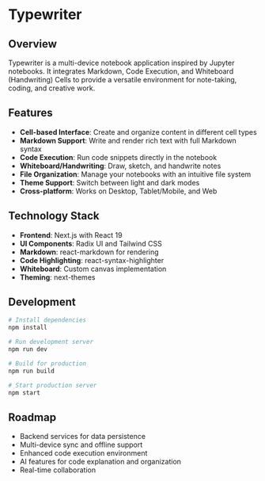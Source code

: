 # Typewriter

## Overview

Typewriter is a multi-device notebook application inspired by Jupyter notebooks. It integrates Markdown, Code Execution, and Whiteboard (Handwriting) Cells to provide a versatile environment for note-taking, coding, and creative work.

## Features

- **Cell-based Interface**: Create and organize content in different cell types
- **Markdown Support**: Write and render rich text with full Markdown syntax
- **Code Execution**: Run code snippets directly in the notebook
- **Whiteboard/Handwriting**: Draw, sketch, and handwrite notes
- **File Organization**: Manage your notebooks with an intuitive file system
- **Theme Support**: Switch between light and dark modes
- **Cross-platform**: Works on Desktop, Tablet/Mobile, and Web

## Technology Stack

- **Frontend**: Next.js with React 19
- **UI Components**: Radix UI and Tailwind CSS
- **Markdown**: react-markdown for rendering
- **Code Highlighting**: react-syntax-highlighter
- **Whiteboard**: Custom canvas implementation
- **Theming**: next-themes

## Development

```bash
# Install dependencies
npm install

# Run development server
npm run dev

# Build for production
npm run build

# Start production server
npm start
```

## Roadmap

- Backend services for data persistence
- Multi-device sync and offline support
- Enhanced code execution environment
- AI features for code explanation and organization
- Real-time collaboration
